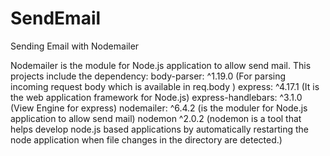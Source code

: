 # SendEmail
Sending Email with Nodemailer

Nodemailer is the module for Node.js application to allow send mail.
This projects include the dependency:
body-parser: ^1.19.0 (For parsing incoming request body which is available in req.body )
express: ^4.17.1  (It is the web application framework for Node.js)
express-handlebars: ^3.1.0 (View Engine for express)
nodemailer: ^6.4.2  (is the moduler for Node.js application to allow send mail)
nodemon ^2.0.2  (nodemon is a tool that helps develop node.js based applications by automatically restarting the node application when file changes in the directory are detected.)
